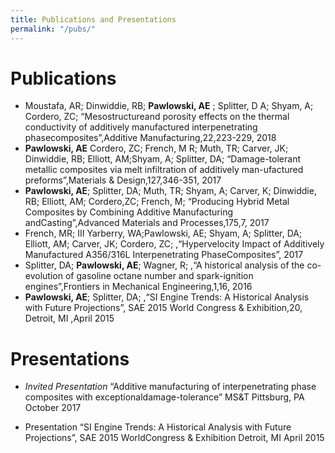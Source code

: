 ```yaml
---
title: Publications and Presentations
permalink: "/pubs/"
---
```


# Publications

- Moustafa, AR; Dinwiddie, RB; __Pawlowski, AE__ ; Splitter, D A; Shyam, A; Cordero, ZC; “Mesostructureand  porosity  effects  on  the  thermal  conductivity  of  additively  manufactured  interpenetrating  phasecomposites”,Additive Manufacturing,22,223-229, 2018
- __Pawlowski, AE__ Cordero,  ZC;  French,  M  R;  Muth,  TR;  Carver,  JK;  Dinwiddie,  RB;  Elliott,  AM;Shyam, A; Splitter, DA; “Damage-tolerant metallic composites via melt infiltration of additively man-ufactured preforms”,Materials & Design,127,346-351, 2017
- __Pawlowski, AE__; Splitter, DA; Muth, TR; Shyam, A; Carver, K; Dinwiddie, RB; Elliott, AM; Cordero,ZC;  French,  M; “Producing  Hybrid  Metal  Composites  by  Combining  Additive  Manufacturing  andCasting”,Advanced Materials and Processes,175,7, 2017
- French,  MR; III Yarberry,  WA;Pawlowski, AE; Shyam,  A; Splitter,  DA; Elliott,  AM; Carver,  JK; Cordero, ZC; ,“Hypervelocity Impact of Additively Manufactured A356/316L Interpenetrating PhaseComposites”, 2017
- Splitter, DA; __Pawlowski, AE__; Wagner, R; ,“A historical analysis of the co-evolution of gasoline octane number and spark-ignition engines”,Frontiers in Mechanical Engineering,1,16, 2016
- __Pawlowski, AE__; Splitter, DA; ,“SI Engine Trends: A Historical Analysis with Future Projections”, SAE 2015 World Congress & Exhibition,20, Detroit, MI ,April 2015

# Presentations

- _Invited  Presentation_  “Additive  manufacturing  of  interpenetrating  phase  composites  with  exceptionaldamage-tolerance” MS&T Pittsburg, PA October 2017

- Presentation  “SI  Engine  Trends:   A  Historical  Analysis  with  Future  Projections”,  SAE  2015  WorldCongress & Exhibition Detroit, MI April 2015
